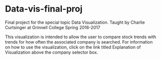 # Data-vis-final-proj
Final project for the special topic Data Visualization. Taught by Charlie Curtsinger at Grinnell College Spring 2016-2017

This visualization is intended to allow the user to compare stock trends 
with trends for how often the associated company is searched. For 
information on how to use the visualization, click on the link titled
Explanation of Visualization above the company selector box.
